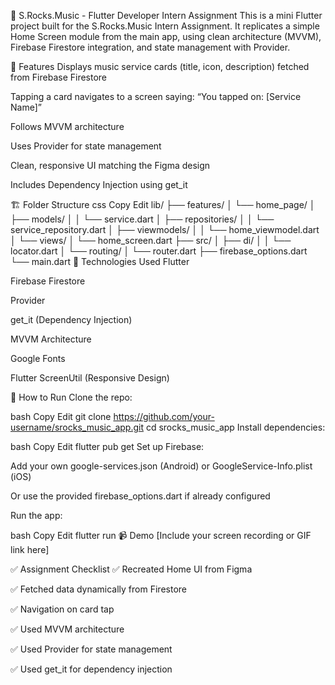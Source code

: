 🎵 S.Rocks.Music - Flutter Developer Intern Assignment
This is a mini Flutter project built for the S.Rocks.Music Intern Assignment. It replicates a simple Home Screen module from the main app, using clean architecture (MVVM), Firebase Firestore integration, and state management with Provider.

📱 Features
Displays music service cards (title, icon, description) fetched from Firebase Firestore

Tapping a card navigates to a screen saying:
“You tapped on: [Service Name]”

Follows MVVM architecture

Uses Provider for state management

Clean, responsive UI matching the Figma design

Includes Dependency Injection using get_it

🏗️ Folder Structure
css
Copy
Edit
lib/
├── features/
│   └── home_page/
│       ├── models/
│       │   └── service.dart
│       ├── repositories/
│       │   └── service_repository.dart
│       ├── viewmodels/
│       │   └── home_viewmodel.dart
│       └── views/
│           └── home_screen.dart
├── src/
│   ├── di/
│   │   └── locator.dart
│   └── routing/
│       └── router.dart
├── firebase_options.dart
└── main.dart
🔧 Technologies Used
Flutter

Firebase Firestore

Provider

get_it (Dependency Injection)

MVVM Architecture

Google Fonts

Flutter ScreenUtil (Responsive Design)

🚀 How to Run
Clone the repo:

bash
Copy
Edit
git clone https://github.com/your-username/srocks_music_app.git
cd srocks_music_app
Install dependencies:

bash
Copy
Edit
flutter pub get
Set up Firebase:

Add your own google-services.json (Android) or GoogleService-Info.plist (iOS)

Or use the provided firebase_options.dart if already configured

Run the app:

bash
Copy
Edit
flutter run
📹 Demo
[Include your screen recording or GIF link here]

✅ Assignment Checklist
✅ Recreated Home UI from Figma

✅ Fetched data dynamically from Firestore

✅ Navigation on card tap

✅ Used MVVM architecture

✅ Used Provider for state management

✅ Used get_it for dependency injection
